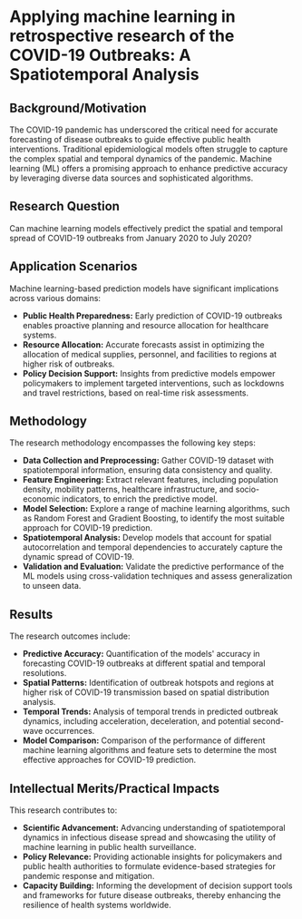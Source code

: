 # Applying machine learning in retrospective research of the COVID-19 Outbreaks: A Spatiotemporal Analysis

## Background/Motivation
The COVID-19 pandemic has underscored the critical need for accurate forecasting of disease outbreaks to guide effective public health interventions. Traditional epidemiological models often struggle to capture the complex spatial and temporal dynamics of the pandemic. Machine learning (ML) offers a promising approach to enhance predictive accuracy by leveraging diverse data sources and sophisticated algorithms.

## Research Question
Can machine learning models effectively predict the spatial and temporal spread of COVID-19 outbreaks from January 2020 to July 2020?

## Application Scenarios
Machine learning-based prediction models have significant implications across various domains:
- **Public Health Preparedness:** Early prediction of COVID-19 outbreaks enables proactive planning and resource allocation for healthcare systems.
- **Resource Allocation:** Accurate forecasts assist in optimizing the allocation of medical supplies, personnel, and facilities to regions at higher risk of outbreaks.
- **Policy Decision Support:** Insights from predictive models empower policymakers to implement targeted interventions, such as lockdowns and travel restrictions, based on real-time risk assessments.

## Methodology
The research methodology encompasses the following key steps:
- **Data Collection and Preprocessing:** Gather COVID-19 dataset with spatiotemporal information, ensuring data consistency and quality.
- **Feature Engineering:** Extract relevant features, including population density, mobility patterns, healthcare infrastructure, and socio-economic indicators, to enrich the predictive model.
- **Model Selection:** Explore a range of machine learning algorithms, such as Random Forest and Gradient Boosting, to identify the most suitable approach for COVID-19 prediction.
- **Spatiotemporal Analysis:** Develop models that account for spatial autocorrelation and temporal dependencies to accurately capture the dynamic spread of COVID-19.
- **Validation and Evaluation:** Validate the predictive performance of the ML models using cross-validation techniques and assess generalization to unseen data.

## Results
The research outcomes include:
- **Predictive Accuracy:** Quantification of the models' accuracy in forecasting COVID-19 outbreaks at different spatial and temporal resolutions.
- **Spatial Patterns:** Identification of outbreak hotspots and regions at higher risk of COVID-19 transmission based on spatial distribution analysis.
- **Temporal Trends:** Analysis of temporal trends in predicted outbreak dynamics, including acceleration, deceleration, and potential second-wave occurrences.
- **Model Comparison:** Comparison of the performance of different machine learning algorithms and feature sets to determine the most effective approaches for COVID-19 prediction.

## Intellectual Merits/Practical Impacts
This research contributes to:
- **Scientific Advancement:** Advancing understanding of spatiotemporal dynamics in infectious disease spread and showcasing the utility of machine learning in public health surveillance.
- **Policy Relevance:** Providing actionable insights for policymakers and public health authorities to formulate evidence-based strategies for pandemic response and mitigation.
- **Capacity Building:** Informing the development of decision support tools and frameworks for future disease outbreaks, thereby enhancing the resilience of health systems worldwide.
